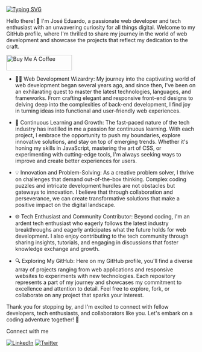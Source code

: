 [![Typing SVG](https://readme-typing-svg.demolab.com?font=Fira+Code&pause=1000&color=185DF7&width=435&lines=Hello+everyone%2C+Welcome+to+my+Github;I'm+Jos%C3%A9+Eduardo+a+Web+Developer)](https://git.io/typing-svg)

Hello there! 👋 I'm José Eduardo, a passionate web developer and tech enthusiast with an unwavering curiosity for all things digital. Welcome to my GitHub profile, where I'm thrilled to share my journey in the world of web development and showcase the projects that reflect my dedication to the craft.

[<a href="https://www.buymeacoffee.com/absatyaprakash" target="_blank"><img src="https://cdn.buymeacoffee.com/buttons/default-orange.png" alt="Buy Me A Coffee" height="41" width="174"></a>](https://www.buymeacoffee.com/EduardoWebSolutions)

- 👨‍💻 Web Development Wizardry:
My journey into the captivating world of web development began several years ago, and since then, I've been on an exhilarating quest to master the latest technologies, languages, and frameworks. From crafting elegant and responsive front-end designs to delving deep into the complexities of back-end development, I find joy in turning ideas into functional and user-friendly web experiences.

- 🚀 Continuous Learning and Growth:
The fast-paced nature of the tech industry has instilled in me a passion for continuous learning. With each project, I embrace the opportunity to push my boundaries, explore innovative solutions, and stay on top of emerging trends. Whether it's honing my skills in JavaScript, mastering the art of CSS, or experimenting with cutting-edge tools, I'm always seeking ways to improve and create better experiences for users.

- 💡 Innovation and Problem-Solving:
As a creative problem solver, I thrive on challenges that demand out-of-the-box thinking. Complex coding puzzles and intricate development hurdles are not obstacles but gateways to innovation. I believe that through collaboration and perseverance, we can create transformative solutions that make a positive impact on the digital landscape.

- 🌐 Tech Enthusiast and Community Contributor:
Beyond coding, I'm an ardent tech enthusiast who eagerly follows the latest industry breakthroughs and eagerly anticipates what the future holds for web development. I also enjoy contributing to the tech community through sharing insights, tutorials, and engaging in discussions that foster knowledge exchange and growth.

- 🔍 Exploring My GitHub:
Here on my GitHub profile, you'll find a diverse array of projects ranging from web applications and responsive websites to experiments with new technologies. Each repository represents a part of my journey and showcases my commitment to excellence and attention to detail. Feel free to explore, fork, or collaborate on any project that sparks your interest.

Thank you for stopping by, and I'm excited to connect with fellow developers, tech enthusiasts, and collaborators like you. Let's embark on a coding adventure together! 🚀

Connect with me

[![LinkedIn](https://img.shields.io/badge/LinkedIn-0077B5?style=for-the-badge&logo=linkedin&logoColor=white)](https://www.linkedin.com/in/duduzynhuu/)
[![Twitter](https://img.shields.io/badge/Twitter-1DA1F2?style=for-the-badge&logo=twitter&logoColor=white)](https://twitter.com/EduardoWebSlt)

<!---
EduardoWebSolutions/EduardoWebSolutions is a ✨ special ✨ repository because its `README.md` (this file) appears on your GitHub profile.
You can click the Preview link to take a look at your changes.
--->
